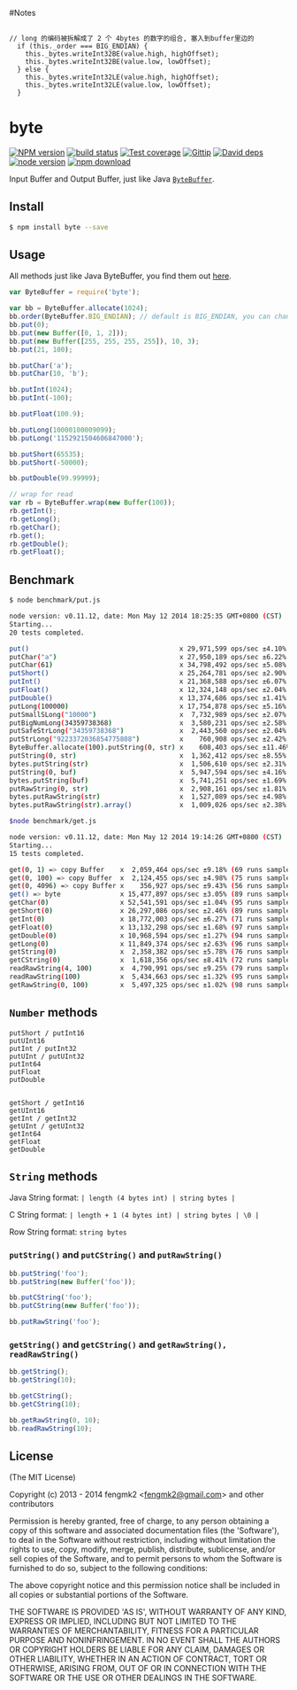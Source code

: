 
#Notes

```javasscript

// long 的编码被拆解成了 2 个 4bytes 的数字的组合, 塞入到buffer里边的
  if (this._order === BIG_ENDIAN) {
    this._bytes.writeInt32BE(value.high, highOffset);
    this._bytes.writeInt32BE(value.low, lowOffset);
  } else {
    this._bytes.writeInt32LE(value.high, highOffset);
    this._bytes.writeInt32LE(value.low, lowOffset);
  }
```








byte
=======

[![NPM version][npm-image]][npm-url]
[![build status][travis-image]][travis-url]
[![Test coverage][coveralls-image]][coveralls-url]
[![Gittip][gittip-image]][gittip-url]
[![David deps][david-image]][david-url]
[![node version][node-image]][node-url]
[![npm download][download-image]][download-url]

[npm-image]: https://img.shields.io/npm/v/byte.svg?style=flat-square
[npm-url]: https://npmjs.org/package/byte
[travis-image]: https://img.shields.io/travis/node-modules/byte.svg?style=flat-square
[travis-url]: https://travis-ci.org/node-modules/byte
[coveralls-image]: https://img.shields.io/coveralls/node-modules/byte.svg?style=flat-square
[coveralls-url]: https://coveralls.io/r/node-modules/byte?branch=master
[gittip-image]: https://img.shields.io/gittip/fengmk2.svg?style=flat-square
[gittip-url]: https://www.gittip.com/fengmk2/
[david-image]: https://img.shields.io/david/node-modules/byte.svg?style=flat-square
[david-url]: https://david-dm.org/node-modules/byte
[node-image]: https://img.shields.io/badge/node.js-%3E=_0.10-green.svg?style=flat-square
[node-url]: http://nodejs.org/download/
[download-image]: https://img.shields.io/npm/dm/byte.svg?style=flat-square
[download-url]: https://npmjs.org/package/byte

Input Buffer and Output Buffer,
just like Java [`ByteBuffer`](http://docs.oracle.com/javase/6/docs/api/java/nio/ByteBuffer.html).

## Install

```bash
$ npm install byte --save
```

## Usage

All methods just like Java ByteBuffer,
you find them out [here](http://docs.oracle.com/javase/6/docs/api/java/nio/ByteBuffer.html#method_summary).

```js
var ByteBuffer = require('byte');

var bb = ByteBuffer.allocate(1024);
bb.order(ByteBuffer.BIG_ENDIAN); // default is BIG_ENDIAN, you can change it to LITTLE_ENDIAN.
bb.put(0);
bb.put(new Buffer([0, 1, 2]));
bb.put(new Buffer([255, 255, 255, 255]), 10, 3);
bb.put(21, 100);

bb.putChar('a');
bb.putChar(10, 'b');

bb.putInt(1024);
bb.putInt(-100);

bb.putFloat(100.9);

bb.putLong(10000100009099);
bb.putLong('1152921504606847000');

bb.putShort(65535);
bb.putShort(-50000);

bb.putDouble(99.99999);

// wrap for read
var rb = ByteBuffer.wrap(new Buffer(100));
rb.getInt();
rb.getLong();
rb.getChar();
rb.get();
rb.getDouble();
rb.getFloat();
```

## Benchmark

```bash
$ node benchmark/put.js

node version: v0.11.12, date: Mon May 12 2014 18:25:35 GMT+0800 (CST)
Starting...
20 tests completed.

put()                                      x 29,971,599 ops/sec ±4.10% (96 runs sampled)
putChar("a")                               x 27,950,189 ops/sec ±6.22% (80 runs sampled)
putChar(61)                                x 34,798,492 ops/sec ±5.08% (81 runs sampled)
putShort()                                 x 25,264,781 ops/sec ±2.90% (88 runs sampled)
putInt()                                   x 21,368,588 ops/sec ±6.07% (85 runs sampled)
putFloat()                                 x 12,324,148 ops/sec ±2.04% (93 runs sampled)
putDouble()                                x 13,374,686 ops/sec ±1.41% (92 runs sampled)
putLong(100000)                            x 17,754,878 ops/sec ±5.16% (86 runs sampled)
putSmallSLong("10000")                     x  7,732,989 ops/sec ±2.07% (92 runs sampled)
putBigNumLong(34359738368)                 x  3,580,231 ops/sec ±2.58% (93 runs sampled)
putSafeStrLong("34359738368")              x  2,443,560 ops/sec ±2.04% (97 runs sampled)
putStrLong("9223372036854775808")          x    760,908 ops/sec ±2.42% (92 runs sampled)
ByteBuffer.allocate(100).putString(0, str) x    608,403 ops/sec ±11.46% (70 runs sampled)
putString(0, str)                          x  1,362,412 ops/sec ±8.55% (85 runs sampled)
bytes.putString(str)                       x  1,506,610 ops/sec ±2.31% (94 runs sampled)
putString(0, buf)                          x  5,947,594 ops/sec ±4.16% (90 runs sampled)
bytes.putString(buf)                       x  5,741,251 ops/sec ±1.69% (95 runs sampled)
putRawString(0, str)                       x  2,908,161 ops/sec ±1.81% (95 runs sampled)
bytes.putRawString(str)                    x  1,527,089 ops/sec ±4.98% (86 runs sampled)
bytes.putRawString(str).array()            x  1,009,026 ops/sec ±2.38% (91 runs sampled)

$node benchmark/get.js

node version: v0.11.12, date: Mon May 12 2014 19:14:26 GMT+0800 (CST)
Starting...
15 tests completed.

get(0, 1) => copy Buffer    x  2,059,464 ops/sec ±9.18% (69 runs sampled)
get(0, 100) => copy Buffer  x  2,124,455 ops/sec ±4.98% (75 runs sampled)
get(0, 4096) => copy Buffer x    356,927 ops/sec ±9.43% (56 runs sampled)
get() => byte               x 15,477,897 ops/sec ±3.05% (89 runs sampled)
getChar(0)                  x 52,541,591 ops/sec ±1.04% (95 runs sampled)
getShort(0)                 x 26,297,086 ops/sec ±2.46% (89 runs sampled)
getInt(0)                   x 18,772,003 ops/sec ±6.27% (71 runs sampled)
getFloat(0)                 x 13,132,298 ops/sec ±1.68% (97 runs sampled)
getDouble(0)                x 10,968,594 ops/sec ±1.27% (94 runs sampled)
getLong(0)                  x 11,849,374 ops/sec ±2.63% (96 runs sampled)
getString(0)                x  2,358,382 ops/sec ±5.78% (76 runs sampled)
getCString(0)               x  1,618,356 ops/sec ±8.41% (72 runs sampled)
readRawString(4, 100)       x  4,790,991 ops/sec ±9.25% (79 runs sampled)
readRawString(100)          x  5,434,663 ops/sec ±1.32% (95 runs sampled)
getRawString(0, 100)        x  5,497,325 ops/sec ±1.02% (98 runs sampled)
```

## `Number` methods

```
putShort / putInt16
putUInt16
putInt / putInt32
putUInt / putUInt32
putInt64
putFloat
putDouble


getShort / getInt16
getUInt16
getInt / getInt32
getUInt / getUInt32
getInt64
getFloat
getDouble
```

## `String` methods

Java String format: `| length (4 bytes int) | string bytes |`

C String format: `| length + 1 (4 bytes int) | string bytes | \0 |`

Row String format: `string bytes`

### `putString()` and `putCString()` and `putRawString()`

```js
bb.putString('foo');
bb.putString(new Buffer('foo'));

bb.putCString('foo');
bb.putCString(new Buffer('foo'));

bb.putRawString('foo');
```

### `getString()` and `getCString()` and `getRawString(), readRawString()`

```js
bb.getString();
bb.getString(10);

bb.getCString();
bb.getCString(10);

bb.getRawString(0, 10);
bb.readRawString(10);
```

## License

(The MIT License)

Copyright (c) 2013 - 2014 fengmk2 &lt;fengmk2@gmail.com&gt; and other contributors

Permission is hereby granted, free of charge, to any person obtaining
a copy of this software and associated documentation files (the
'Software'), to deal in the Software without restriction, including
without limitation the rights to use, copy, modify, merge, publish,
distribute, sublicense, and/or sell copies of the Software, and to
permit persons to whom the Software is furnished to do so, subject to
the following conditions:

The above copyright notice and this permission notice shall be
included in all copies or substantial portions of the Software.

THE SOFTWARE IS PROVIDED 'AS IS', WITHOUT WARRANTY OF ANY KIND,
EXPRESS OR IMPLIED, INCLUDING BUT NOT LIMITED TO THE WARRANTIES OF
MERCHANTABILITY, FITNESS FOR A PARTICULAR PURPOSE AND NONINFRINGEMENT.
IN NO EVENT SHALL THE AUTHORS OR COPYRIGHT HOLDERS BE LIABLE FOR ANY
CLAIM, DAMAGES OR OTHER LIABILITY, WHETHER IN AN ACTION OF CONTRACT,
TORT OR OTHERWISE, ARISING FROM, OUT OF OR IN CONNECTION WITH THE
SOFTWARE OR THE USE OR OTHER DEALINGS IN THE SOFTWARE.
